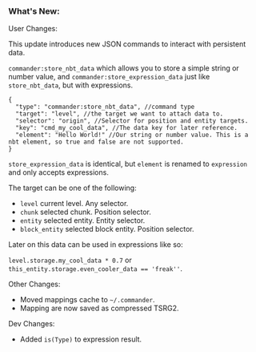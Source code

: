 ### What's New:

User Changes:

This update introduces new JSON commands to interact with persistent data.

`commander:store_nbt_data` which allows you to store a simple string or number value,
and `commander:store_expression_data` just like `store_nbt_data`, but with expressions.

```json5
{
  "type": "commander:store_nbt_data", //command type
  "target": "level", //the target we want to attach data to.
  "selector": "origin", //Selector for position and entity targets.
  "key": "cmd_my_cool_data", //The data key for later reference.
  "element": "Hello World!" //Our string or number value. This is a nbt element, so true and false are not supported.
}
```
`store_expression_data` is identical, but `element` is renamed to `expression` and only accepts expressions.

The target can be one of the following:

- `level` current level. Any selector.
- `chunk` selected chunk. Position selector.
- `entity` selected entity. Entity selector.
- `block_entity` selected block entity. Position selector.

Later on this data can be used in expressions like so:

`level.storage.my_cool_data * 0.7` or `this_entity.storage.even_cooler_data == 'freak''`.

Other Changes:

* Moved mappings cache to `~/.commander`.
* Mapping are now saved as compressed TSRG2.

Dev Changes:

* Added `is(Type)` to expression result.